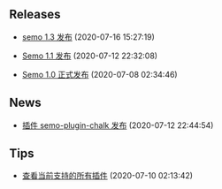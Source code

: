## Releases

* [semo 1.3 发布](releases/semo%201.3%20%E5%8F%91%E5%B8%83.md) (2020-07-16 15:27:19)

* [Semo 1.1 发布](releases/Semo%201.1%20%E5%8F%91%E5%B8%83.md) (2020-07-12 22:32:08)

* [Semo 1.0 正式发布](releases/Semo%201.0%20%E6%AD%A3%E5%BC%8F%E5%8F%91%E5%B8%83.md) (2020-07-08 02:34:46)

## News

* [插件 semo-plugin-chalk 发布](news/%E6%8F%92%E4%BB%B6%20semo-plugin-chalk%20%E5%8F%91%E5%B8%83.md) (2020-07-12 22:44:54)

## Tips

* [查看当前支持的所有插件](tips/%E6%9F%A5%E7%9C%8B%E5%BD%93%E5%89%8D%E6%94%AF%E6%8C%81%E7%9A%84%E6%89%80%E6%9C%89%E6%8F%92%E4%BB%B6.md) (2020-07-10 02:13:42)

